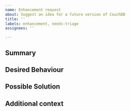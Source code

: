 ```yaml
---
name: Enhancement request
about: Suggest an idea for a future version of CouchDB
title: ''
labels: enhancement, needs-triage
assignees: ''

---
```


[NOTE]: # ( ^^ Provide a general summary of the request in the title above. ^^ )

## Summary

[NOTE]: # ( Provide a brief overview of what the new feature is all about. )

## Desired Behaviour

[NOTE]: # ( Tell us how the new feature should work. Be specific. )
[TIP]:  # ( Do NOT give us access or passwords to your actual CouchDB! )

## Possible Solution

[NOTE]: # ( Not required. Suggest how to implement the addition or change. )

## Additional context

[TIP]:  # ( Why does this feature matter to you? What unique circumstances do you have? )
